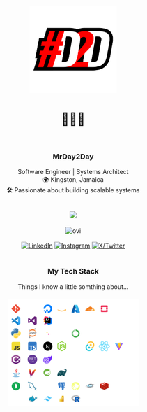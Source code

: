 <head>
  <link rel="icon" href="assets/logo_sqr.png" />
</head>

<div align="center">
    <img src="assets/logo_sqr.png" width="200px" alt="ovi" />
</div>
<div align="center">

<h1>👨🏿‍💻</h1><br/>
<h3>MrDay2Day</h3> 
Software Engineer | Systems Architect<br/>
🌍 Kingston, Jamaica<br/>
🛠️ Passionate about building scalable systems

</div>

<br/>
<br/>

<div align="center">
    <img src="http://estruyf-github.azurewebsites.net/api/VisitorHit?user=mrday2day&countColorcountColor&countColor=%237B1E7B"/>
</div>

<br/>

<div align="center">
<img src="https://github-readme-stats.vercel.app/api/top-langs?username=MrDay2Day&show_icons=true&locale=en&layout=compact&theme=chartreuse-dark" alt="ovi" />

</div>

<br/>

<div align="center">
    <div>
        <a href="https://www.linkedin.com/in/dwight-thorpe-ja/" target="_blank"><img src="https://img.shields.io/badge/LinkedIn-%230077B5.svg?&style=flat-square&logo=linkedin&logoColor=white" alt="LinkedIn"></a>
        <a href="https://www.instagram.com/day2dayja/" target="_blank"><img src="https://img.shields.io/badge/Instagram-%23E4405F.svg?&style=flat-square&logo=instagram&logoColor=white" alt="Instagram"></a>
        <a href="https://twitter.com/day2dayja" target="_blank">
        <img src="https://img.shields.io/badge/X-%231DA1F2.svg?&style=flat-square&logo=Twitter&logoColor=white" alt="X/Twitter">
        </a>
    </div>
</div>

<br/>

<div align="center">
<h3>My Tech Stack</h3>
<p>Things I know a little somthing about...</p>
</div>

<div align="center">
        <img src="assets/tech.png" width="300px" style="margin: 5px;" alt="ovi" />
</div>
